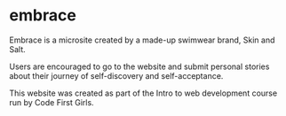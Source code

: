 # embrace
Embrace is a microsite created by a made-up swimwear brand, Skin and Salt. 

Users are encouraged to go to the website and submit personal stories about their journey of self-discovery and self-acceptance.

This website was created as part of the Intro to web development course run by Code First Girls. 
